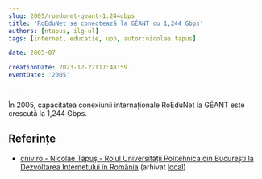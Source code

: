 ```yaml
---
slug: 2005/roedunet-geant-1.244gbps
title: 'RoEduNet se conectează la GÉANT cu 1,244 Gbps'
authors: [ntapus, ilg-ul]
tags: [internet, educatie, upb, autor:nicolae.tapus]

date: 2005-07

creationDate: 2023-12-22T17:48:59
eventDate: '2005'

---
```


În 2005, capacitatea conexiunii internaționale RoEduNet la GÉANT este
crescută la 1,244 Gbps.

<!-- truncate -->

## Referințe

- [cniv.ro - Nicolae Tăpuș - Rolul Universității Politehnica din București la Dezvoltarea Internetului în România](https://cniv.ro/documents/26/CNIV_Volum_Aniversar_2023_-_Versiune_Online_DPxioQg.pdf)  (arhivat [local](https://cronica-it.github.io/arhiva/))
